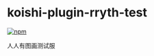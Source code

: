 # koishi-plugin-rryth-test

[![npm](https://img.shields.io/npm/v/koishi-plugin-rryth-test?style=flat-square)](https://www.npmjs.com/package/koishi-plugin-rryth-test)

人人有图画测试服
